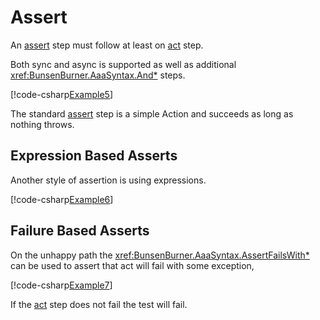 # Assert

An [assert](xref:BunsenBurner.TestBuilder`1.Asserted`2) step must follow at least on 
[act](xref:BunsenBurner.TestBuilder`1.Acted`2) step.

Both sync and async is supported as well as additional <xref:BunsenBurner.AaaSyntax.And*> steps.

[!code-csharp[Example5](../../../Core/BunsenBurner.Tests/Examples/ArrangeActAssert.cs#Example5)]

The standard [assert](xref:BunsenBurner.TestBuilder`1.Asserted`2) step is a simple Action and 
succeeds as long as nothing throws.

## Expression Based Asserts

Another style of assertion is using expressions.

[!code-csharp[Example6](../../../Core/BunsenBurner.Tests/Examples/ArrangeActAssert.cs#Example6)]

## Failure Based Asserts

On the unhappy path the <xref:BunsenBurner.AaaSyntax.AssertFailsWith*> can be used to assert that act will
fail with some exception,

[!code-csharp[Example7](../../../Core/BunsenBurner.Tests/Examples/ArrangeActAssert.cs#Example7)]

If the [act](xref:BunsenBurner.TestBuilder`1.Acted`2) step does not fail the test will fail.
